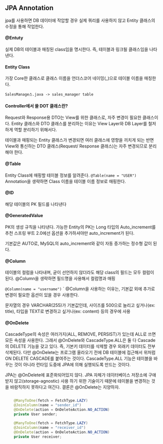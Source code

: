 ## JPA Annotation

jpa를 사용하면 DB 데이터에 작압할 경우 실제 쿼리를 사용하지 않고 Entity 클래스의 수정을 통해 작업한다.

#### @Entuty

실제 DB의 테이블과 매칭된 class임을 명시한다.
즉, 테이블과 링크될 클래스임을 나타낸다.

#### Entity Class

가장 Core한 클래스로 클래스 이름을 언더스코어 네이밍(_)으로 테이블 이름을 매칭한다.

`SalesManage스.java -> sales_manager table`

#### Controller에서 쓸 DOT 클래스란?

Request와 Response용 DTO는 View를 위한 클래스로, 자주 변경이 필요한 클래스이다.
Entity 클래스와 DTO 클래스를 분리하는 이유는 View Layer와 DB Layer를 철저하게 역할 분리하기 위해서다.

테이블과 매핑되는 Entity 클래스가 변경되면 여러 클래스에 영향을 끼치게 되는 반면 View와 통신하는 DTO 클래스(Request/ Response 클래스)는 자주 변경되므로 분리해야 한다.

#### @Table

Entity Class에 매핑할 테이블 정보를 알려준다.
`@Table(name = "USER")`
Annotation을 생략하면 Class 이름을 테이블 이름 정보로 매핑한다.

#### @ID
해당 테이블의 PK 필드를 나타낸다

#### @GeneratedValue

PK의 생성 규칙을 나타낸다.
가능한 Entity의 PK는 Long 타입의 Auto_increment를 추천
스프링 부트 2.0에선 옵션을 추가하셔야만 auto_increment가 된다.

기본값은 AUTO로, MySQL의 auto_increment와 같이 자동 증가하는 정수형 값이 된다.

#### @Column

테이블의 컬럼을 나타내며, 굳이 선언하지 않더라도 해당 class의 필드는 모두 컬럼이 된다.
@Column을 생략하면 필드명을 사용해서 컬럼명과 매핑

`@Column(name = "username")`
`
@Column을 사용하는 이유는, 기본값 외에 추가로 변경이 필요한 옵션이 있을 경우 사용한다.

문자열의 경우 VARCHAR(255)가 기본값인데, 사이즈를 500으로 늘리고 싶거나(ex: title),
타입을 TEXT로 변경하고 싶거나(ex: content) 등의 경우에 사용

#### @OnDelete

CascadeType의 속성은 여러가지(ALL, REMOVE, PERSIST)가 있는데 ALL로 쓰면 모든 속성을 사용한다.
그래서 @OnDelete와 CascadeType.ALL은 둘 다 Cascade의 DELETE 기능을 갖고 있다.
즉, 기본키 데이터를 삭제할 경우 외래키 데이터도 전부 삭제된다.
다만 @OnDelete는 프로그램 올라오기 전에 DB 테이블에 접근해서 위처럼 ON DELETE CASCADE를 붙여주는 것이다. 
CascadeType.ALL 기능은 테이블을 바꾸는 것이 아니라 런타임 도중에 JPA에 의해 실행되도록 만드는 것이다.

JPA는 @OnDelete에 표준화되어있지 않다.
JPA 자체가 데이터베이스 저장소에 구애받지 않고(storage-agnostic) 사용 하기 위한 기술이기 때문에 테이블을 변경하는 것을 바람직하지 못하다고 여긴다.
결론은 @OnDelete는 지양하자.

```java

    @ManyToOne(fetch = FetchType.LAZY)
    @JoinColumn(name = "sender_id")
    @OnDelete(action = OnDeleteAction.NO_ACTION)
    private User sender;

    @ManyToOne(fetch = FetchType.LAZY)
    @JoinColumn(name = "receiver_id")
    @OnDelete(action = OnDeleteAction.NO_ACTION)
    private User receiver;

```
